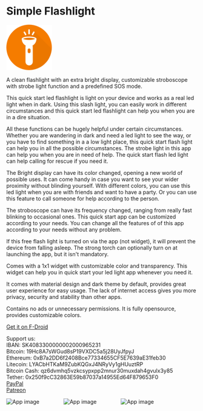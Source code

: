 # Simple Flashlight
<img alt="Logo" src="graphics/icon.png" width="120" />

A clean flashlight with an extra bright display, customizable stroboscope with strobe light function and a predefined SOS mode. 

This quick start led flashlight is light on your device and works as a real led light when in dark. Using this slash light, you can easily work in different circumstances and this quick start led flashlight can help you when you are in a dire situation.

All these functions can be hugely helpful under certain circumstances. Whether you are wandering in dark and need a led light to see the way, or you have to find something in a a low light place, this quick start flash light can help you in all the possible circumstances. The strobe light in this app can help you when you are in need of help. The quick start flash led light can help calling for rescue if you need it.

The Bright display can have its color changed, opening a new world of possible uses. It can come handy in case you want to see your wider proximity without blinding yourself. With different colors, you can use this led light when you are with friends and want to have a party. Or you can use this feature to call someone for help according to the person. 

The stroboscope can have its frequency changed, ranging from really fast blinking to occasional ones. This quick start app can be customized according to your needs. You can change all the features of of this app according to your needs without any problem.

If this free flash light is turned on via the app (not widget), it will prevent the device from falling asleep. The strong torch can optionally turn on at launching the app, but it isn't mandatory.

Comes with a 1x1 widget with customizable color and transparency. This widget can help you in quick start your led light app whenever you need it.

It comes with material design and dark theme by default, provides great user experience for easy usage. The lack of internet access gives you more privacy, security and stability than other apps.

Contains no ads or unnecessary permissions. It is fully opensource, provides customizable colors.

<a href="https://f-droid.org/packages/com.simplemobiletools.flashlight">Get it on F-Droid</a>

Support us:  
IBAN: SK4083300000002000965231  
Bitcoin: 19Hc8A7sWGud8sP19VXDC5a5j28UyJfpyJ  
Ethereum: 0xB7a2DD6f2408Bce77334655CF5E7639aE31feb30  
Litecoin: LYACbHTKaM9ZubKQGxJ4NRyVy1gHUuztRP  
Bitcoin Cash: qz6dvmhq5vzkcsypxpp2mnur30muxdah4gvulx3y85  
Tether: 0x250f9cC32863E59b87037a14955Ed64F879653F0  
<a href="https://paypal.me/SimpleMobileTools?country.x=SK&locale.x=en_US">PayPal</a>  
<a href="https://www.patreon.com/tiborkaputa">Patreon</a>

<div style="display:flex;">
<img alt="App image" src="fastlane/metadata/android/en-US/images/phoneScreenshots/1_en-US.jpeg" width="30%">
<img alt="App image" src="fastlane/metadata/android/en-US/images/phoneScreenshots/2_en-US.jpeg" width="30%">
<img alt="App image" src="fastlane/metadata/android/en-US/images/phoneScreenshots/3_en-US.jpeg" width="30%">
</div>
